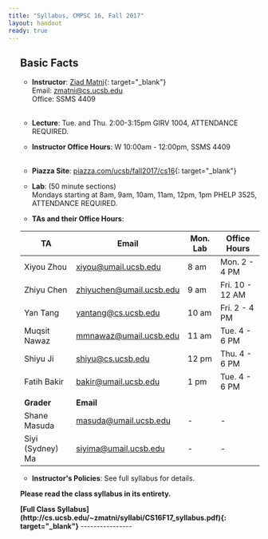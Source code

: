```yaml
---
title: "Syllabus, CMPSC 16, Fall 2017"
layout: handout
ready: true
---
```


<ol markdown='1'>

Basic Facts
-----------

* **Instructor**:  [Ziad Matni](http://www.cs.ucsb.edu/~zmatni){: target="_blank"}<br/>
Email: <zmatni@cs.ucsb.edu><br/>
Office: SSMS 4409<br/><br/>

* **Lecture**: Tue. and Thu. 2:00-3:15pm GIRV 1004, ATTENDANCE REQUIRED.<br/>
* **Instructor Office Hours**: W 10:00am - 12:00pm, SSMS 4409<br/><br/>

* **Piazza Site**: [piazza.com/ucsb/fall2017/cs16](https://www.piazza.com/ucsb/fall2017/cs16){: target="_blank"}<br/>

* **Lab**: (50 minute sections)<br/>
Mondays starting at 8am, 9am, 10am, 11am, 12pm, 1pm PHELP 3525, ATTENDANCE REQUIRED.<br/>

* **TAs and their Office Hours**:<br/>

| <b>TA</b>                | <b>Email</b>                    | <b>Mon. Lab</b> | <b>Office Hours</b>    |
|-------------------|--------------------------|----------|-----------------|
| Xiyou Zhou        | xiyou@umail.ucsb.edu     | 8 am     | Mon. 2 - 4 PM   |
| Zhiyu Chen        | zhiyuchen@umail.ucsb.edu | 9 am     | Fri. 10 - 12 AM |
| Yan Tang          | yantang@cs.ucsb.edu      | 10 am    | Fri. 2 - 4 PM   |
| Muqsit Nawaz      | mmnawaz@umail.ucsb.edu   | 11 am    | Tue. 4 - 6 PM   |
| Shiyu Ji          | shiyu@cs.ucsb.edu        | 12 pm    | Thu. 4 - 6 PM   |
| Fatih Bakir       | bakir@umail.ucsb.edu     | 1 pm     | Tue. 4 - 6 PM   |
|                   |                          |          |                 |
| <b>Grader</b>            | <b>Email</b>                    |          |                 |
| Shane Masuda      | masuda@umail.ucsb.edu    | -        | -               |
| Siyi (Sydney) Ma  | siyima@umail.ucsb.edu    | -        | -               |

* **Instructor's Policies**: See full syllabus for details.<br/>

<strong>Please read the class syllabus in its entirety.</strong><br/>

<b>
[Full Class Syllabus](http://cs.ucsb.edu/~zmatni/syllabi/CS16F17_syllabus.pdf){: target="_blank"}</b>
----------------
</ol>
